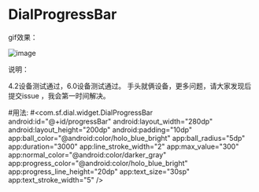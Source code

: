 # DialProgressBar
gif效果：

![image](https://github.com/liangsaifei/DialProgressBar/blob/master/re.gif) 

说明：

4.2设备测试通过，6.0设备测试通过。
手头就俩设备，更多问题，请大家发现后提交issue ，我会第一时间解决。



#用法:
#<com.sf.dial.widget.DialProgressBar
        android:id="@+id/progressBar"
        android:layout_width="280dp"
        android:layout_height="200dp"
        android:padding="10dp"
        app:ball_color="@android:color/holo_blue_bright"
        app:ball_radius="5dp"
        app:duration="3000"
        app:line_stroke_width="2"
        app:max_value="300"
        app:normal_color="@android:color/darker_gray"
        app:progress_color="@android:color/holo_blue_bright"
        app:progress_line_height="20dp"
        app:text_size="30sp"
        app:text_stroke_width="5" />


